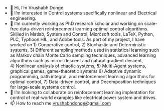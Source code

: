 - 👋 Hi, I’m Vrushabh Donge.
- 👀 I’m interested in Control systems specifically nonlinear and Electrical engineering.
- 🌱 I’m currently working as PhD research scholar and working on scale-free data-driven reinforcement learning optimal control algorithms.
               Skilled in Matlab, System and Control, Microsoft tools, LaTeX, Python, PLC, Typhoon HIL, and Adobe tools. 
                As part of my project, I have worked on 1) Cooperative control, 
                 2) Stochastic and Deterministic systems, 
                 3) Different sampling methods used in statistical learning such as Markov chain Monte Carlo sampling techniques, advanced learning algorithms such as                       mirror descent and natural gradient descent,  
                 4) Nonlinear analysis of chaotic systems, 
                 5) Multi-Agent systems, graphical games, game-theoretic systems
                 6) Adaptive dynamic programming, path integral, and reinforcement learning algorithms for optimal control,
                 7) Data-driven control, and Decomposition techniques for large-scale systems control.
- 💞️ I’m looking to collaborate on reinforcement learning implentation for control of real-world examples like electrical power system and drives.
- 📫 How to reach me vrushabhdonge@gmail.com

<!---
vrushabhd1/vrushabhd1 is a ✨ special ✨ repository because its `README.md` (this file) appears on your GitHub profile.
You can click the Preview link to take a look at your changes.
--->
